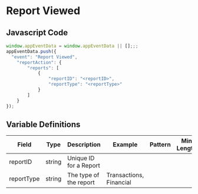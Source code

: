 # Report Viewed

### 

## Javascript Code
```js
window.appEventData = window.appEventData || [];;;
appEventData.push({
  "event": "Report Viewed",
    "reportAction": {
        "reports": [
            {
                "reportID": "<reportID>",
                "reportType": "<reportType>"
            }
        ]
    }
});
```

## Variable Definitions

|Field|Type|Description|Example|Pattern|Min Length|Max Length|Minimum|Maximum|Multiple Of|
| --- | --- | --- | --- | --- | --- | --- | --- | --- | --- |
|reportID|string|Unique ID for a Report||||||||
|reportType|string|The type of the report|Transactions, Financial|||||||




